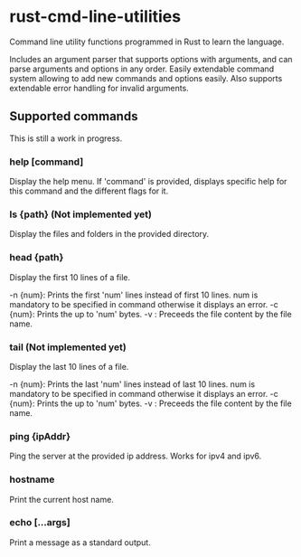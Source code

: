 # rust-cmd-line-utilities
Command line utility functions programmed in Rust to learn the language.

Includes an argument parser that supports options with arguments, and can parse arguments and options in any order.
Easily extendable command system allowing to add new commands and options easily.
Also supports extendable error handling for invalid arguments.

## Supported commands
This is still a work in progress.

### help [command]
Display the help menu.
If 'command' is provided, displays specific help for this command and the different flags for it.

### ls {path} (Not implemented yet)
Display the files and folders in the provided directory.

### head {path}
Display the first 10 lines of a file.

-n {num}: Prints the first 'num' lines instead of first 10 lines. num is mandatory to be specified in command otherwise it displays an error.
-c {num}: Prints the up to 'num' bytes.
-v : Preceeds the file content by the file name.

### tail (Not implemented yet)
Display the last 10 lines of a file.

-n {num}: Prints the last 'num' lines instead of last 10 lines. num is mandatory to be specified in command otherwise it displays an error.
-c {num}: Prints the up to 'num' bytes.
-v : Preceeds the file content by the file name.

### ping {ipAddr}
Ping the server at the provided ip address. Works for ipv4 and ipv6.

### hostname
Print the current host name.

### echo [...args]
Print a message as a standard output.
